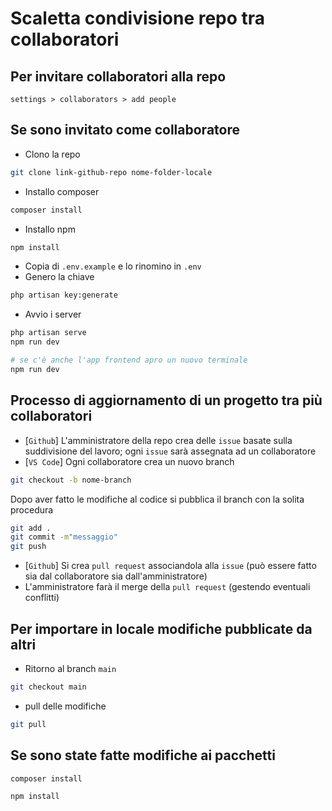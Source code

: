 # Scaletta condivisione repo tra collaboratori

## Per invitare collaboratori alla repo
`settings > collaborators > add people`

## Se sono invitato come collaboratore
- Clono la repo
```bash
git clone link-github-repo nome-folder-locale
```
- Installo composer
```bash
composer install
```
- Installo npm
```bash
npm install
```
- Copia di `.env.example` e lo rinomino in `.env`
- Genero la chiave
```bash
php artisan key:generate
```
- Avvio i server
```bash
php artisan serve
npm run dev

# se c'è anche l'app frontend apro un nuovo terminale
npm run dev
```

## Processo di aggiornamento di un progetto tra più collaboratori
- [`Github`] L'amministratore della repo crea delle `issue` basate sulla suddivisione del lavoro; ogni `issue` sarà assegnata ad un collaboratore
- [`VS Code`] Ogni collaboratore crea un nuovo branch
```bash
git checkout -b nome-branch
```
Dopo aver fatto le modifiche al codice si pubblica il branch con la solita procedura
```bash
git add .
git commit -m"messaggio"
git push
```
- [`Github`] Si crea `pull request` associandola alla `issue` (può essere fatto sia dal collaboratore sia dall'amministratore)
- L'amministratore farà il merge della `pull request` (gestendo eventuali conflitti)

## Per importare in locale modifiche pubblicate da altri
- Ritorno al branch `main`
```bash
git checkout main
```
- pull delle modifiche
```bash
git pull
```

## Se sono state fatte modifiche ai pacchetti
```bash
composer install
```
```bash
npm install
```

